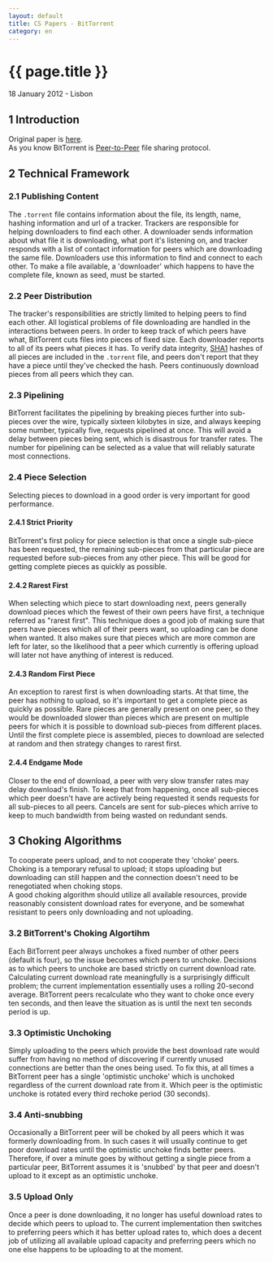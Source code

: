 ```yaml
---
layout: default
title: CS Papers - BitTorrent
category: en
---
```


# {{ page.title }}

<p class="meta">18 January 2012 - Lisbon</p>

## 1 Introduction

Original paper is [here](http://bittorrent.org/bittorrentecon.pdf).  
As you know BitTorrent is [Peer-to-Peer](http://en.wikipedia.org/wiki/Peer-to-peer) 
file sharing protocol. <!--In this blog I will try to give brief summary of this protocol.-->

## 2 Technical Framework

### 2.1 Publishing Content
The <code>.torrent</code> file contains information about the file, its length, name, 
hashing information and url of a tracker. Trackers are responsible for helping downloaders 
to find each other. A downloader sends information about what file it is downloading, what 
port it's listening on, and tracker responds with a list of contact information for peers 
which are downloading the same file. Downloaders use this information to find and connect 
to each other. To make a file available, a 'downloader' which happens to have the complete 
file, known as seed, must be started.

### 2.2 Peer Distribution
The tracker's responsibilities are strictly limited to helping peers to find each other. 
All logistical problems of file downloading are handled in the interactions between peers. 
In order to keep track of which peers have what, BitTorrent cuts files into pieces of fixed 
size. Each downloader reports to all of its peers what pieces it has. To verify data integrity, 
[SHA1](http://en.wikipedia.org/wiki/SHA-1) hashes of all pieces are included in the 
<code>.torrent</code> file, and peers don't report that they have a piece until they've 
checked the hash. Peers continuously download pieces from all peers which they can.

### 2.3 Pipelining
BitTorrent facilitates the pipelining by breaking pieces further into sub-pieces over the 
wire, typically sixteen kilobytes in size, and always keeping some number, typically five, 
requests pipelined at once. This will avoid a delay between pieces being sent, which is 
disastrous for transfer rates. The number for pipelining can be selected as a value that 
will reliably saturate most connections.

### 2.4 Piece Selection
Selecting pieces to download in a good order is very important for good performance.

#### 2.4.1 Strict Priority
BitTorrent's first policy for piece selection is that once a single sub-piece has been 
requested, the remaining sub-pieces from that particular piece are requested before 
sub-pieces from any other piece. This will be good for getting complete pieces as 
quickly as possible.

#### 2.4.2 Rarest First
When selecting which piece to start downloading next, peers generally download pieces 
which the fewest of their own peers have first, a technique referred as "rarest first". 
This technique does a good job of making sure that peers have pieces which all of their 
peers want, so uploading can be done when wanted. It also makes sure that pieces which 
are more common are left for later, so the likelihood that a peer which currently is 
offering upload will later not have anything of interest is reduced.

#### 2.4.3 Random First Piece
An exception to rarest first is when downloading starts. At that time, the peer has nothing 
to upload, so it's important to get a complete piece as quickly as possible. Rare pieces 
are generally present on one peer, so they would be downloaded slower than pieces which are 
present on multiple peers for which it is possible to download sub-pieces from different 
places. Until the first complete piece is assembled, pieces to download are selected at 
random and then strategy changes to rarest first.

#### 2.4.4 Endgame Mode
Closer to the end of download, a peer with very slow transfer rates may delay download's 
finish. To keep that from happening, once all sub-pieces which peer doesn't have are 
actively being requested it sends requests for all sub-pieces to all peers. Cancels are 
sent for sub-pieces which arrive to keep to much bandwidth from being wasted on redundant 
sends.

## 3 Choking Algorithms
To cooperate peers upload, and to not cooperate they 'choke' peers. Choking is a temporary 
refusal to upload; it stops uploading but downloading can still happen and the connection 
doesn't need to be renegotiated when choking stops.  
A good choking algorithm should utilize all available resources, provide reasonably consistent 
download rates for everyone, and be somewhat resistant to peers only downloading and not 
uploading.

### 3.2 BitTorrent's Choking Algortihm
Each BitTorrent peer always unchokes a fixed number of other peers (default is four), so the 
issue becomes which peers to unchoke. Decisions as to which peers to unchoke are based strictly 
on current download rate. Calculating current download rate meaningfully is a surprisingly 
difficult problem; the current implementation essentially uses a rolling 20-second average. 
BitTorrent peers recalculate who they want to choke once every ten seconds, and then leave 
the situation as is until the next ten seconds period is up.

### 3.3 Optimistic Unchoking
Simply uploading to the peers which provide the best download rate would suffer from having 
no method of discovering if currently unused connections are better than the ones being 
used. To fix this, at all times a BitTorrent peer has a single 'optimistic unchoke' which 
is unchoked regardless of the current download rate from it. Which peer is the optimistic 
unchoke is rotated every third rechoke period (30 seconds).

### 3.4 Anti-snubbing
Occasionally a BitTorrent peer will be choked by all peers which it was formerly downloading 
from. In such cases it will usually continue to get poor download rates until the optimistic 
unchoke finds better peers. Therefore, if over a minute goes by without getting a single 
piece from a particular peer, BitTorrent assumes it is 'snubbed' by that peer and doesn't 
upload to it except as an optimistic unchoke.

### 3.5 Upload Only
Once a peer is done downloading, it no longer has useful download rates to decide which peers 
to upload to. The current implementation then switches to preferring peers which it has better 
upload rates to, which does a decent job of utilizing all available upload capacity and 
preferring peers which no one else happens to be uploading to at the moment.
